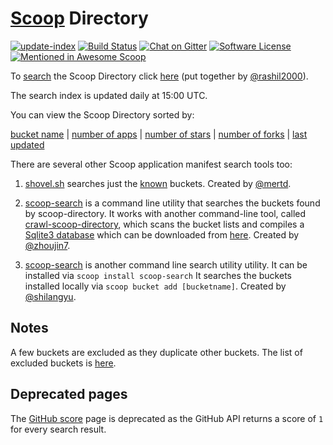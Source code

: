 # [Scoop](https://scoop.sh/) Directory

[![update-index](https://github.com/rasa/scoop-directory/actions/workflows/update-index.yml/badge.svg)](https://github.com/rasa/scoop-directory/actions/workflows/update-index.yml) <!--
--> [![Build Status](https://ci.appveyor.com/api/projects/status/github/rasa/scoop-directory?svg=true)](https://ci.appveyor.com/project/rasa/scoop-directory "Build Status") <!--
--> [![Chat on Gitter](https://badges.gitter.im/lukesampson/scoop.svg)](https://gitter.im/lukesampson/scoop) <!--
--> [![Software License](https://img.shields.io/badge/license-MIT-brightgreen.svg?style=flat-square)](LICENSE) <!--
--> [![Mentioned in Awesome Scoop](https://awesome.re/mentioned-badge.svg)](https://github.com/h404bi/awesome-scoop/blob/master/README.md "Awesome Scoop")

To [search](https://rasa.github.io/scoop-directory/search) the Scoop Directory click [here](https://rasa.github.io/scoop-directory/search) (put together by [@rashil2000](https://github.com/rashil2000)).

The search index is updated daily at 15:00 UTC.

You can view the Scoop Directory sorted by:

[bucket name](https://rasa.github.io/scoop-directory/by-bucket) | [number of apps](https://rasa.github.io/scoop-directory/by-apps) | [number of stars](https://rasa.github.io/scoop-directory/by-stars) | [number of forks](https://rasa.github.io/scoop-directory/by-forks) | [last updated](https://rasa.github.io/scoop-directory/by-date-updated) 
<!-- 
| [GitHub score](https://rasa.github.io/scoop-directory/by-score) ([deprecated](#Deprecated-pages)) | 
-->

There are several other Scoop application manifest search tools too:

1. [shovel.sh](https://shovel.sh/search) searches just the [known](https://github.com/mertd/shovel-data/blob/ad6133a10cd9f9f2d6e4a674542c429c5ce70209/shovel.go#L45) buckets. Created by [@mertd](https://github.com/mertd).

2. [scoop-search](https://github.com/zhoujin7/scoop-search) is a command line utility that searches the buckets found by scoop-directory. It works with another command-line tool, called [crawl-scoop-directory](https://github.com/zhoujin7/crawl-scoop-directory), which scans the bucket lists and compiles a [Sqlite3 database](https://github.com/zhoujin7/crawl-scoop-directory/blob/master/scoop_directory.db) which can be downloaded from [here](https://github.com/zhoujin7/crawl-scoop-directory/raw/master/scoop_directory.db). Created by [@zhoujin7](https://github.com/zhoujin7).

3. [scoop-search](https://github.com/shilangyu/scoop-search) is another command line search utility utility. It can be installed via `scoop install scoop-search` It  searches the buckets installed locally via `scoop bucket add [bucketname]`. Created by [@shilangyu](https://github.com/shilangyu).

## Notes

A few buckets are excluded as they duplicate other buckets. The list of excluded buckets is [here](https://github.com/rasa/scoop-directory/blob/master/maintenance/github-crawler.py#L135).

## Deprecated pages

The [GitHub score](https://rasa.github.io/scoop-directory/by-score) page is deprecated as the GitHub API returns a score of `1` for every search result.

